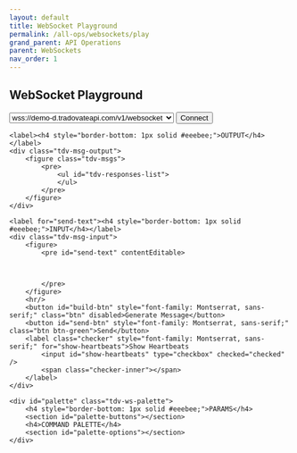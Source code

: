 ```yaml
---
layout: default
title: WebSocket Playground
permalink: /all-ops/websockets/play
grand_parent: API Operations
parent: WebSockets
nav_order: 1
---
```


<script>
    window.addEventListener('load', () => {
        const TDV = Symbol.for('tdv-docs');
        window[TDV].defineTryit({
            name: 'Using the WebSocket Playground',
            excerpt: `<p>Welcome to the Tradovate WebSocket Playground. All you need to get started is an access token!</p><h3>Authorization Procedure</h3><p>Choose a WebSocket server from the dropdown menu. You can connect to Demo, Live, Real-time Market Data, or Market Replay servers. Each has a different purpose. After you've picked a server, press 'Connect'. You should see the 'open' frame as a message IN(<span style="color:red;">↘</span>) from the server. To complete opening the socket connection, the server needs to receive the 'authorize' command. Click on the button labelled 'authorize', then press the 'Generate Message' button. You should see a pre-generated message in the INPUT box. If you've already authorized this website with a valid access token, the message will have the token message body pre-filled for you. Otherwise, replace <code>your_access_token</code> with the an actual access token value.</p><h3>Using the Command Palette</h3><p>You can generate messages to send over the WebSocket at the click of a button. When you clicked the 'authorize' button, you actually used the Command Palette to generate a valid message for you. This is a great way to learn how to use the WebSockets APIs interactively! Explore with the various commands that appear in the palette - they will change based on what is valid for the server that you've chosen. You'll be able to see anything sent over the WebSocket as a message OUT(<span style="color:blue;">↖</span>).</p><blockquote><em><strong>Pro Tip! </strong>You can click on response items to copy the JSON data to your clipboard, and on input items to copy the generated message as JSON text.</em></blockquote><h3>Working With WebSockets</h3><p>WebSockets might seem intimidating at first, but really they have a fairly simple API. There are four message types that you may encounter:</p><ul><li><code>o</code> - the Open frame. Respond to this in-message with the 'authorize' out-message.</li><li><code>h</code> - the Heartbeat frame. This is a constant pinging back and forth between the server and the client socket. Heartbeats are implemented in the playground automatically, but when you write your own code you will have to compensate. You should be sending a heartbeat to the server every 2.5 seconds. A sent heartbeat looks like this <code>'[]'</code></li><li><code>a</code> - this is the Data frame. Any 'a' frame message will contain an Array of JSON data immediately after the 'a' character.</li><li><code>c</code> - the Close frame. When the WebSocket connection is closed remotely, you'll receive the 'c' frame.</li></ul><blockquote><em><strong>Pro Tip! </strong>If the heartbeat messages become cumbersome to deal with, you can make them run silently by un-checking the 'Show Hearbeats' control.</em></blockquote>`,
            excerptOnly: true
        });
    });
</script>

## WebSocket Playground
<div id="tdv-playground" class="tdv-socket-box">
    <select id="url-selector">
        <option>wss://demo-d.tradovateapi.com/v1/websocket</option>
        <option>wss://live-d.tradovateapi.com/v1/websocket</option>
        <option>wss://md-d.tradovateapi.com/v1/websocket</option>
        <option>wss://replay-d.tradovateapi.com/v1/websocket</option>
    </select>
    <button id="start-socket-btn" style="font-family: Montserrat, sans-serif;" class="btn btn-red">Connect</button>
    
    <label><h4 style="border-bottom: 1px solid #eeebee;">OUTPUT</h4></label>
    <div class="tdv-msg-output">
        <figure class="tdv-msgs">
            <pre>
                <ul id="tdv-responses-list">
                </ul>
            </pre>
        </figure>
    </div>

    <label for="send-text"><h4 style="border-bottom: 1px solid #eeebee;">INPUT</h4></label>
    <div class="tdv-msg-input">
        <figure>
            <pre id="send-text" contentEditable>



            </pre>
        </figure>
        <hr/>
        <button id="build-btn" style="font-family: Montserrat, sans-serif;" class="btn" disabled>Generate Message</button>
        <button id="send-btn" style="font-family: Montserrat, sans-serif;" class="btn btn-green">Send</button>
        <label class="checker" style="font-family: Montserrat, sans-serif;" for="show-heartbeats">Show Heartbeats
            <input id="show-heartbeats" type="checkbox" checked="checked" />
            <span class="checker-inner"></span>
        </label>
    </div>
    
    <div id="palette" class="tdv-ws-palette">
        <h4 style="border-bottom: 1px solid #eeebee;">PARAMS</h4>
        <section id="palette-buttons"></section>
        <h4>COMMAND PALETTE</h4>
        <section id="palette-options"></section>
    </div>
</div>

<script src="{{ '/assets/js/playground.js' | relative_url }}"></script>
